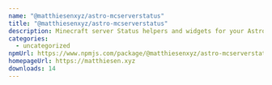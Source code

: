 ```yaml
---
name: "@matthiesenxyz/astro-mcserverstatus"
title: "@matthiesenxyz/astro-mcserverstatus"
description: Minecraft server Status helpers and widgets for your Astro site
categories:
  - uncategorized
npmUrl: https://www.npmjs.com/package/@matthiesenxyz/astro-mcserverstatus
homepageUrl: https://matthiesen.xyz
downloads: 14
---
```

